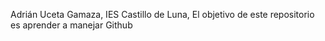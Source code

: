 Adrián Uceta Gamaza, IES Castillo de Luna, El objetivo de este repositorio es aprender a manejar Github
